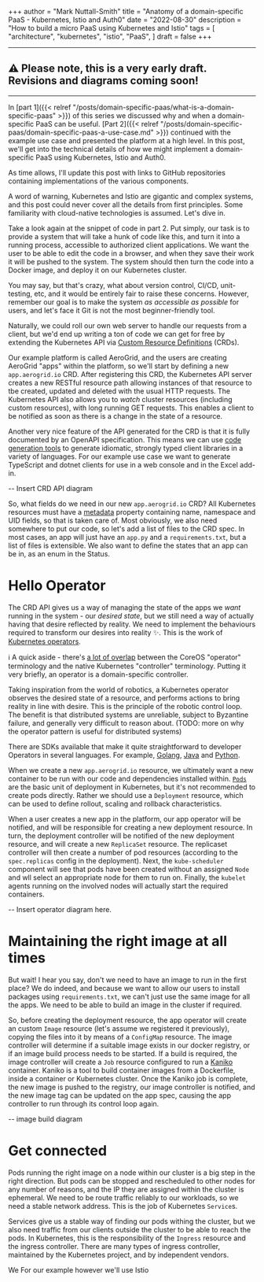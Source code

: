 +++
author = "Mark Nuttall-Smith"
title = "Anatomy of a domain-specific PaaS - Kubernetes, Istio and Auth0"
date = "2022-08-30"
description = "How to build a micro PaaS using Kubernetes and Istio"
tags = [
"architecture",
"kubernetes",
"istio",
"PaaS",
]
draft = false
+++

--------
⚠️ Please note, this is a very early draft. 
Revisions and diagrams coming soon!
--------

--------

In [part 1]({{< relref "/posts/domain-specific-paas/what-is-a-domain-specific-paas" >}}) of this series we discussed why and when a domain-specific PaaS can be useful.
[Part 2]({{< relref "/posts/domain-specific-paas/domain-specific-paas-a-use-case.md" >}}) continued with the example use case and presented the platform at a high level.
In this post, we'll get into the technical details of how we might implement a domain-specific PaaS using Kubernetes, Istio and Auth0.

As time allows, I'll update this post with links to GitHub repositories containing implementations of the various components.

A word of warning, Kubernetes and Istio are gigantic and complex systems, and this post could never cover all the details from first principles.
Some familiarity with cloud-native technologies is assumed.
Let's dive in.

Take a look again at the snippet of code in part 2. 
Put simply, our task is to provide a system that will take a hunk of code like this, and turn it into a running process, accessible to authorized client applications.
We want the user to be able to edit the code in a browser, and when they save their work it will be pushed to the system.
The system should then turn the code into a Docker image, and deploy it on our Kubernetes cluster.

You may say, but that's crazy, what about version control, CI/CD, unit-testing, etc, and it would be entirely fair to raise these concerns.
However, remember our goal is to make the system _as accessible as possible_ for users, and let's face it Git is not the most beginner-friendly tool.

Naturally, we could roll our own web server to handle our requests from a client, but we'd end up writing a ton of code we can get for free by extending the Kubernetes API via [Custom Resource Definitions](https://kubernetes.io/docs/concepts/extend-kubernetes/api-extension/custom-resources/) (CRDs).

Our example platform is called AeroGrid, and the users are creating AeroGrid "apps" within the platform, so we'll start by defining a new `app.aerogrid.io` CRD. 
After registering this CRD, the Kubernetes API server creates a new RESTful resource path allowing instances of that resource to tbe created, updated and deleted with the usual HTTP requests.
The Kubernetes API also allows you to _watch_ cluster resources (including custom resources), with long running GET requests.
This enables a client to be notified as soon as there is a change in the state of a resource.

Another very nice feature of the API generated for the CRD is that it is fully documented by an OpenAPI specification.
This means we can use [code generation tools](https://github.com/OpenAPITools/openapi-generator) to generate idiomatic, strongly typed client libraries in a variety of languages.
For our example use case we want to generate TypeScript and dotnet clients for use in a web console and in the Excel add-in.

-- Insert CRD API diagram

So, what fields do we need in our new `app.aerogrid.io` CRD? 
All Kubernetes resources must have a [metadata](https://github.com/kubernetes/community/blob/master/contributors/devel/sig-architecture/api-conventions.md#metadata) property containing name, namespace and UID fields, so that is taken care of.
Most obviously, we also need somewhere to put our code, so let's add a list of files to the CRD spec.
In most cases, an app will just have an `app.py` and a `requirements.txt`, but a list of files is extensible.
We also want to define the states that an app can be in, as an enum in the Status.

# Hello Operator

The CRD API gives us a way of managing the state of the apps we *want* running in the system - our _desired state_, but we still need a way of actually having that desire reflected by reality.
We need to implement the behaviours required to transform our desires into reality ✨.
This is the work of [Kubernetes operators](https://kubernetes.io/docs/concepts/extend-kubernetes/operator/).

ℹ️ A quick aside - there's [a lot of overlap](https://github.com/kubeflow/training-operator/issues/300) between the CoreOS "operator" terminology and the native Kubernetes "controller" terminology.
Putting it very briefly, an operator is a domain-specific controller.

Taking inspiration from the world of robotics, a Kubernetes operator observes the desired state of a resource, and performs actions to bring reality in line with desire.
This is the principle of the robotic control loop.
The benefit is that distributed systems are unreliable, subject to Byzantine failure, and generally very difficult to reason about.
(TODO: more on why the operator pattern is useful for distributed systems)

There are SDKs available that make it quite straightforward to developer Operators in several languages.
For example, [Golang](https://sdk.operatorframework.io/), [Java](https://javaoperatorsdk.io/) and [Python](https://github.com/nolar/kopf).

When we create a new `app.aerogrid.io` resource, we ultimately want a new container to be run with our code and dependencies installed within.
[`Pods`](https://kubernetes.io/docs/concepts/workloads/pods/) are the basic unit of deployment in Kubernetes, but it's not recommended to create pods directly.
Rather we should use a `Deployment` resource, which can be used to define rollout, scaling and rollback characteristics.

When a user creates a new app in the platform, our app operator will be notified, and will be responsible for creating a new deployment resource.
In turn, the deployment controller will be notified of the new deployment resource, and will create a new `ReplicaSet` resource.
The replicaset controller will then create a number of pod resources (according to the `spec.replicas` config in the deployment).
Next, the `kube-scheduler` component will see that pods have been created without an assigned `Node` and wll select an appropriate node for them to run on.
Finally, the `kubelet` agents running on the involved nodes will actually start the required containers.

-- Insert operator diagram here.

# Maintaining the right image at all times

But wait! I hear you say, don't we need to have an image to run in the first place?
We do indeed, and because we want to allow our users to install packages using `requirements.txt`, we can't just use the same image for all the apps.
We need to be able to build an image in the cluster if required.

So, before creating the deployment resource, the app operator will create an custom `Image` resource (let's assume we registered it previously), copying the files into it by means of a `ConfigMap` resource.
The image controller will determine if a suitable image exists in our docker registry, or if an image build process needs to be started.
If a build is required, the image controller will create a `Job` resource configured to run a [Kaniko](https://github.com/GoogleContainerTools/kaniko) container.
Kaniko is a tool to build container images from a Dockerfile, inside a container or Kubernetes cluster.
Once the Kaniko job is complete, the new image is pushed to the registry, our image controller is notified, and the new image tag can be updated on the app spec, causing the app controller to run through its control loop again.

-- image build diagram

# Get connected

Pods running the right image on a node within our cluster is a big step in the right direction.
But pods can be stopped and rescheduled to other nodes for any number of reasons, and the IP they are assigned within the cluster is ephemeral.
We need to be route traffic reliably to our workloads, so we need a stable network address.
This is the job of Kubernetes `Service`s.

Services give us a stable way of finding our pods withing the cluster, but we also need traffic from our clients outside the  cluster to be able to reach the pods.
In Kubernetes, this is the responsibility of the `Ingress` resource and the ingress controller.
There are many types of ingress controller, maintained by the Kubernetes project, and by independent vendors.

We For our example however we'll use Istio
